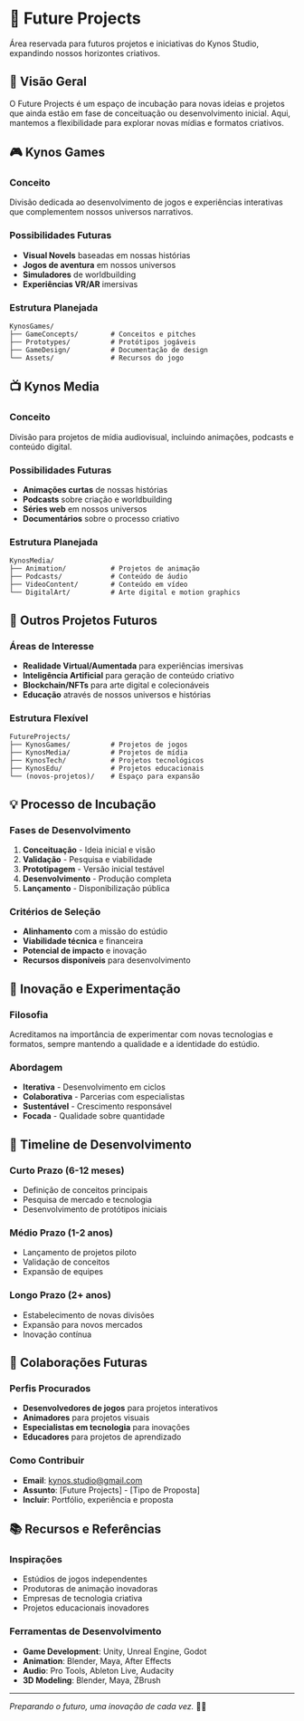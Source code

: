 # 🚀 Future Projects

Área reservada para futuros projetos e iniciativas do Kynos Studio, expandindo nossos horizontes criativos.

## 🎯 **Visão Geral**

O Future Projects é um espaço de incubação para novas ideias e projetos que ainda estão em fase de conceituação ou desenvolvimento inicial. Aqui, mantemos a flexibilidade para explorar novas mídias e formatos criativos.

## 🎮 **Kynos Games**

### **Conceito**
Divisão dedicada ao desenvolvimento de jogos e experiências interativas que complementem nossos universos narrativos.

### **Possibilidades Futuras**
- **Visual Novels** baseadas em nossas histórias
- **Jogos de aventura** em nossos universos
- **Simuladores** de worldbuilding
- **Experiências VR/AR** imersivas

### **Estrutura Planejada**
```
KynosGames/
├── GameConcepts/        # Conceitos e pitches
├── Prototypes/          # Protótipos jogáveis
├── GameDesign/          # Documentação de design
└── Assets/              # Recursos do jogo
```

## 📺 **Kynos Media**

### **Conceito**
Divisão para projetos de mídia audiovisual, incluindo animações, podcasts e conteúdo digital.

### **Possibilidades Futuras**
- **Animações curtas** de nossas histórias
- **Podcasts** sobre criação e worldbuilding
- **Séries web** em nossos universos
- **Documentários** sobre o processo criativo

### **Estrutura Planejada**
```
KynosMedia/
├── Animation/           # Projetos de animação
├── Podcasts/            # Conteúdo de áudio
├── VideoContent/        # Conteúdo em vídeo
└── DigitalArt/          # Arte digital e motion graphics
```

## 🔮 **Outros Projetos Futuros**

### **Áreas de Interesse**
- **Realidade Virtual/Aumentada** para experiências imersivas
- **Inteligência Artificial** para geração de conteúdo criativo
- **Blockchain/NFTs** para arte digital e colecionáveis
- **Educação** através de nossos universos e histórias

### **Estrutura Flexível**
```
FutureProjects/
├── KynosGames/          # Projetos de jogos
├── KynosMedia/          # Projetos de mídia
├── KynosTech/           # Projetos tecnológicos
├── KynosEdu/            # Projetos educacionais
└── (novos-projetos)/    # Espaço para expansão
```

## 💡 **Processo de Incubação**

### **Fases de Desenvolvimento**
1. **Conceituação** - Ideia inicial e visão
2. **Validação** - Pesquisa e viabilidade
3. **Prototipagem** - Versão inicial testável
4. **Desenvolvimento** - Produção completa
5. **Lançamento** - Disponibilização pública

### **Critérios de Seleção**
- **Alinhamento** com a missão do estúdio
- **Viabilidade técnica** e financeira
- **Potencial de impacto** e inovação
- **Recursos disponíveis** para desenvolvimento

## 🌟 **Inovação e Experimentação**

### **Filosofia**
Acreditamos na importância de experimentar com novas tecnologias e formatos, sempre mantendo a qualidade e a identidade do estúdio.

### **Abordagem**
- **Iterativa** - Desenvolvimento em ciclos
- **Colaborativa** - Parcerias com especialistas
- **Sustentável** - Crescimento responsável
- **Focada** - Qualidade sobre quantidade

## 📅 **Timeline de Desenvolvimento**

### **Curto Prazo (6-12 meses)**
- Definição de conceitos principais
- Pesquisa de mercado e tecnologia
- Desenvolvimento de protótipos iniciais

### **Médio Prazo (1-2 anos)**
- Lançamento de projetos piloto
- Validação de conceitos
- Expansão de equipes

### **Longo Prazo (2+ anos)**
- Estabelecimento de novas divisões
- Expansão para novos mercados
- Inovação contínua

## 🤝 **Colaborações Futuras**

### **Perfis Procurados**
- **Desenvolvedores de jogos** para projetos interativos
- **Animadores** para projetos visuais
- **Especialistas em tecnologia** para inovações
- **Educadores** para projetos de aprendizado

### **Como Contribuir**
- **Email**: kynos.studio@gmail.com
- **Assunto**: [Future Projects] - [Tipo de Proposta]
- **Incluir**: Portfólio, experiência e proposta

## 📚 **Recursos e Referências**

### **Inspirações**
- Estúdios de jogos independentes
- Produtoras de animação inovadoras
- Empresas de tecnologia criativa
- Projetos educacionais inovadores

### **Ferramentas de Desenvolvimento**
- **Game Development**: Unity, Unreal Engine, Godot
- **Animation**: Blender, Maya, After Effects
- **Audio**: Pro Tools, Ableton Live, Audacity
- **3D Modeling**: Blender, Maya, ZBrush

---

*Preparando o futuro, uma inovação de cada vez.* 🚀✨
